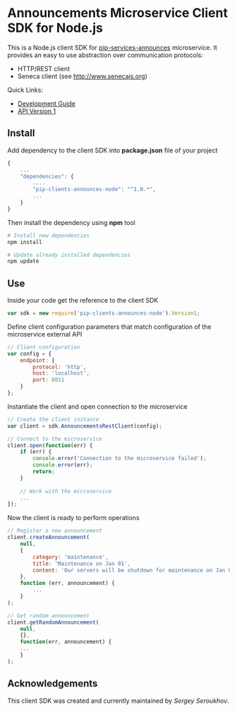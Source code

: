 # Announcements Microservice Client SDK for Node.js

This is a Node.js client SDK for [pip-services-announces](https://github.com/pip-services/pip-services-announces) microservice.
It provides an easy to use abstraction over communication protocols:

* HTTP/REST client
* Seneca client (see http://www.senecajs.org)

<a name="links"></a> Quick Links:

* [Development Guide](doc/Development.md)
* [API Version 1](doc/NodeClientApiV1.md)

## Install

Add dependency to the client SDK into **package.json** file of your project
```javascript
{
    ...
    "dependencies": {
        ....
        "pip-clients-announces-node": "^1.0.*",
        ...
    }
}
```

Then install the dependency using **npm** tool
```bash
# Install new dependencies
npm install

# Update already installed dependencies
npm update
```

## Use

Inside your code get the reference to the client SDK
```javascript
var sdk = new require('pip-clients-announces-node').Version1;
```

Define client configuration parameters that match configuration of the microservice external API
```javascript
// Client configuration
var config = {
    endpoint: {
        protocol: 'http',
        host: 'localhost', 
        port: 8011
    }
};
```

Instantiate the client and open connection to the microservice
```javascript
// Create the client instance
var client = sdk.AnnouncementsRestClient(config);

// Connect to the microservice
client.open(function(err) {
    if (err) {
        console.error('Connection to the microservice failed');
        console.error(err);
        return;
    }
    
    // Work with the microservice
    ...
});
```

Now the client is ready to perform operations
```javascript
// Register a new announcement
client.createAnnouncement(
    null,
    { 
        category: 'maintenance',
        title: 'Maintenance on Jan 01',
        content: 'Our servers will be shutdown for maintenance on Jan 01'
    },
    function (err, announcement) {
        ...
    }
);
```

```javascript
// Get random announcement
client.getRandomAnnouncement(
    null,
    {},
    function(err, announcement) {
    ...    
    }
);
```    

## Acknowledgements

This client SDK was created and currently maintained by *Sergey Seroukhov*.

